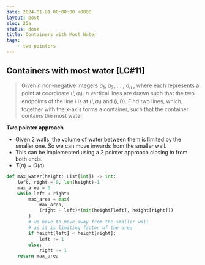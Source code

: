 ```yaml
---
date: 2024-01-01 00:00:00 +0000
layout: post
slug: 25a
status: done
title: Containers with Most Water
tags:
    - two pointers
---
```


## Containers with most water [LC#11]
> Given $n$ non-negative integers $a_1$, $a_2$, ... , $a_n$ , where each represents a point at coordinate $(i, a_i)$. $n$ vertical lines are drawn such that the two endpoints of the line $i$ is at $(i, a_i)$ and $(i, 0)$. Find two lines, which, together with the x-axis forms a container, such that the container contains the most water.

**Two pointer approach**
- Given 2 walls, the volume of water between them is limited by the smaller one. So we can move inwards from the smaller wall.
- This can be implemented using a 2 pointer approach closing in from both ends.
- $T(n) = O(n)$
```python
def max_water(height: List[int]) -> int:
    left, right = 0, len(height)-1
    max_area = 0
    while left < right:
        max_area = max(
            max_area, 
            (right - left)*(min(height[left], height[right])) 
        )
        # we have to move away from the smaller wall
        # as it is limiting factor of the area
        if height[left] < height[right]:
            left += 1
        else:
            right -= 1
    return max_area
```